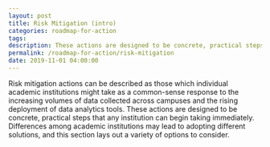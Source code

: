```yaml
---
layout: post
title: Risk Mitigation (intro)
categories: roadmap-for-action
tags:
description: These actions are designed to be concrete, practical steps that any institution can begin taking immediately.
permalink: /roadmap-for-action/risk-mitigation
date: 2019-11-01 04:00:00
---
```


Risk mitigation actions can be described as those which individual academic institutions might take as a common-sense response to the increasing volumes of data collected across campuses and the rising deployment of data analytics tools. These actions are designed to be concrete, practical steps that any institution can begin taking immediately. Differences among academic institutions may lead to adopting different solutions, and this section lays out a variety of options to consider.
